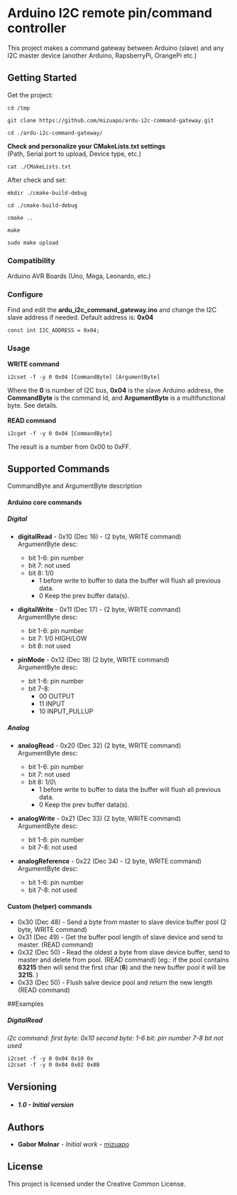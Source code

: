 # Arduino I2C remote pin/command controller 

This project makes a command gateway between Arduino (slave) and any I2C master device (another Arduino, RapsberryPi, OrangePi etc.)

## Getting Started

Get the project:

```
cd /tmp

git clone https://github.com/mizuapo/ardu-i2c-command-gateway.git

cd ./ardu-i2c-command-gateway/
```

**Check and personalize your CMakeLists.txt settings**\
(Path, Serial port to upload, Device type, etc.)

``` 
cat ./CMakeLists.txt
``` 

After check and set:

```
mkdir ./cmake-build-debug

cd ./cmake-build-debug

cmake ..

make

sudo make upload
```


### Compatibility
Arduino AVR Boards (Uno, Mega, Leonardo, etc.)

### Configure

Find and edit the **ardu_i2c_command_gateway.ino** and change the I2C slave address if needed. Default address is: **0x04**


```
const int I2C_ADDRESS = 0x04;
```

### Usage


**WRITE command**
```
i2cset -f -y 0 0x04 [CommandByte] [ArgumentByte]
```
 Where the **0** is number of I2C bus, **0x04** is the slave Arduino address, the **CommandByte** is the command Id, and **ArgumentByte** is a multifunctional byte. See details.  
\
**READ command**
```
i2cget -f -y 0 0x04 [CommandByte]
```

The result is a number from  0x00 to 0xFF.


## Supported Commands 
CommandByte and ArgumentByte description
#### Arduino core commands
##### Digital

* **digitalRead** - 0x10 (Dec 16) - (2 byte, WRITE command)\
ArgumentByte desc:
    - bit 1-6: pin number
    - bit 7: not used
    - bit 8: 1/0 
        - 1 before write to buffer to data the buffer will flush all previous data. 
        - 0 Keep the prev buffer data(s).

* **digitalWrite** - 0x11 (Dec 17) - (2 byte, WRITE command)\
ArgumentByte desc:
    - bit 1-6: pin number
    - bit 7: 1/0 HIGH/LOW 
    - bit 8: not used

* **pinMode** - 0x12 (Dec 18) (2 byte, WRITE command)\
ArgumentByte desc:
    - bit 1-6: pin number
    - bit 7-8: 
        - 00 OUTPUT
        - 11 INPUT
        - 10 INPUT_PULLUP

##### Analog

* **analogRead** - 0x20 (Dec 32) (2 byte, WRITE command)\
    ArgumentByte desc:
    - bit 1-6: pin number
    - bit 7: not used
    - bit 8: 1/0\ 
        - 1 before write to buffer to data the buffer will flush all previous data. 
        - 0 Keep the prev buffer data(s).
* **analogWrite** - 0x21 (Dec 33) (2 byte, WRITE command)\
    ArgumentByte desc:
    - bit 1-6: pin number
    - bit 7-8: not used

* **analogReference** - 0x22 (Dec 34) -  (2 byte, WRITE command)\
    ArgumentByte desc:
    - bit 1-6: pin number
    - bit 7-8: not used


#### Custom (helper) commands
* 0x30 (Dec 48) - Send a byte from master to slave device buffer pool (2 byte, WRITE command)
* 0x31 (Dec 49) - Get the buffer pool length of slave device and send to master. (READ command)
* 0x32 (Dec 50) - Read the oldest a byte from slave device buffer, send to master and delete from pool. (READ command) (eg.: if the pool contains **63215** then will send the first char (**6**) and the new buffer pool it will be **3215**. )
* 0x33 (Dec 50) - Flush salve device pool and return the new length (READ command) 

##Examples

##### DigitalRead
*i2c command: first byte: 0x10 second byte: 1-6 bit: pin number 7-8 bit not used*

```
i2cset -f -y 0 0x04 0x10 0x
i2cset -f -y 0 0x04 0x02 0x8B
```


## Versioning

* ##### 1.0 - Initial version

## Authors

* **Gabor Molnar** - *Initial work* - [mizuapo](https://github.com/mizuapo)

## License

This project is licensed under the Creative Common License.
